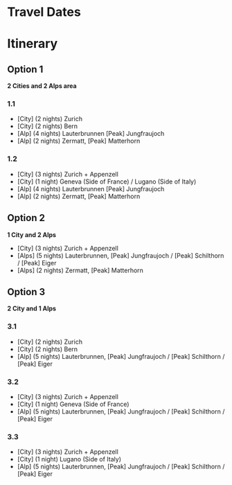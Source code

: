 # Travel Dates

# Itinerary

## Option 1

**2 Cities and 2 Alps area**

### 1.1

- [City] (2 nights) Zurich
- [City] (2 nights) Bern
- [Alp] (4 nights) Lauterbrunnen [Peak] Jungfraujoch
- [Alp] (2 nights) Zermatt, [Peak] Matterhorn

### 1.2

- [City] (3 nights) Zurich + Appenzell
- [City] (1 night) Geneva (Side of France) / Lugano (Side of Italy)
- [Alp] (4 nights) Lauterbrunnen [Peak] Jungfraujoch
- [Alp] (2 nights) Zermatt, [Peak] Matterhorn

## Option 2

**1 City and 2 Alps**

- [City] (3 nights) Zurich + Appenzell
- [Alps] (5 nights) Lauterbrunnen, [Peak] Jungfraujoch / [Peak] Schilthorn / [Peak] Eiger
- [Alps] (2 nights) Zermatt, [Peak] Matterhorn

## Option 3

**2 City and 1 Alps**

### 3.1

- [City] (2 nights) Zurich
- [City] (2 nights) Bern
- [Alp] (5 nights) Lauterbrunnen, [Peak] Jungfraujoch / [Peak] Schilthorn / [Peak] Eiger

### 3.2

- [City] (3 nights) Zurich + Appenzell
- [City] (1 night) Geneva (Side of France)
- [Alp] (5 nights) Lauterbrunnen, [Peak] Jungfraujoch / [Peak] Schilthorn / [Peak] Eiger

### 3.3

- [City] (3 nights) Zurich + Appenzell
- [City] (1 night) Lugano (Side of Italy)
- [Alp] (5 nights) Lauterbrunnen, [Peak] Jungfraujoch / [Peak] Schilthorn / [Peak] Eiger
